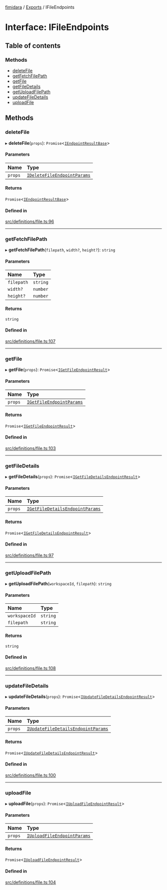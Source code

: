 [fimidara](../README.md) / [Exports](../modules.md) / IFileEndpoints

# Interface: IFileEndpoints

## Table of contents

### Methods

- [deleteFile](IFileEndpoints.md#deletefile)
- [getFetchFilePath](IFileEndpoints.md#getfetchfilepath)
- [getFile](IFileEndpoints.md#getfile)
- [getFileDetails](IFileEndpoints.md#getfiledetails)
- [getUploadFilePath](IFileEndpoints.md#getuploadfilepath)
- [updateFileDetails](IFileEndpoints.md#updatefiledetails)
- [uploadFile](IFileEndpoints.md#uploadfile)

## Methods

### deleteFile

▸ **deleteFile**(`props`): `Promise`<[`IEndpointResultBase`](IEndpointResultBase.md)\>

#### Parameters

| Name | Type |
| :------ | :------ |
| `props` | [`IDeleteFileEndpointParams`](IDeleteFileEndpointParams.md) |

#### Returns

`Promise`<[`IEndpointResultBase`](IEndpointResultBase.md)\>

#### Defined in

[src/definitions/file.ts:96](https://github.com/softkave/files-js/blob/353a07f/src/definitions/file.ts#L96)

___

### getFetchFilePath

▸ **getFetchFilePath**(`filepath`, `width?`, `height?`): `string`

#### Parameters

| Name | Type |
| :------ | :------ |
| `filepath` | `string` |
| `width?` | `number` |
| `height?` | `number` |

#### Returns

`string`

#### Defined in

[src/definitions/file.ts:107](https://github.com/softkave/files-js/blob/353a07f/src/definitions/file.ts#L107)

___

### getFile

▸ **getFile**(`props`): `Promise`<[`IGetFileEndpointResult`](IGetFileEndpointResult.md)\>

#### Parameters

| Name | Type |
| :------ | :------ |
| `props` | [`IGetFileEndpointParams`](IGetFileEndpointParams.md) |

#### Returns

`Promise`<[`IGetFileEndpointResult`](IGetFileEndpointResult.md)\>

#### Defined in

[src/definitions/file.ts:103](https://github.com/softkave/files-js/blob/353a07f/src/definitions/file.ts#L103)

___

### getFileDetails

▸ **getFileDetails**(`props`): `Promise`<[`IGetFileDetailsEndpointResult`](IGetFileDetailsEndpointResult.md)\>

#### Parameters

| Name | Type |
| :------ | :------ |
| `props` | [`IGetFileDetailsEndpointParams`](IGetFileDetailsEndpointParams.md) |

#### Returns

`Promise`<[`IGetFileDetailsEndpointResult`](IGetFileDetailsEndpointResult.md)\>

#### Defined in

[src/definitions/file.ts:97](https://github.com/softkave/files-js/blob/353a07f/src/definitions/file.ts#L97)

___

### getUploadFilePath

▸ **getUploadFilePath**(`workspaceId`, `filepath`): `string`

#### Parameters

| Name | Type |
| :------ | :------ |
| `workspaceId` | `string` |
| `filepath` | `string` |

#### Returns

`string`

#### Defined in

[src/definitions/file.ts:108](https://github.com/softkave/files-js/blob/353a07f/src/definitions/file.ts#L108)

___

### updateFileDetails

▸ **updateFileDetails**(`props`): `Promise`<[`IUpdateFileDetailsEndpointResult`](IUpdateFileDetailsEndpointResult.md)\>

#### Parameters

| Name | Type |
| :------ | :------ |
| `props` | [`IUpdateFileDetailsEndpointParams`](IUpdateFileDetailsEndpointParams.md) |

#### Returns

`Promise`<[`IUpdateFileDetailsEndpointResult`](IUpdateFileDetailsEndpointResult.md)\>

#### Defined in

[src/definitions/file.ts:100](https://github.com/softkave/files-js/blob/353a07f/src/definitions/file.ts#L100)

___

### uploadFile

▸ **uploadFile**(`props`): `Promise`<[`IUploadFileEndpointResult`](IUploadFileEndpointResult.md)\>

#### Parameters

| Name | Type |
| :------ | :------ |
| `props` | [`IUploadFileEndpointParams`](IUploadFileEndpointParams.md) |

#### Returns

`Promise`<[`IUploadFileEndpointResult`](IUploadFileEndpointResult.md)\>

#### Defined in

[src/definitions/file.ts:104](https://github.com/softkave/files-js/blob/353a07f/src/definitions/file.ts#L104)
